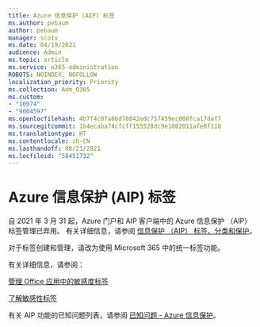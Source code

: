 ```yaml
---
title: Azure 信息保护 (AIP) 标签
ms.author: pebaum
author: pebaum
manager: scotv
ms.date: 04/19/2021
audience: Admin
ms.topic: article
ms.service: o365-administration
ROBOTS: NOINDEX, NOFOLLOW
localization_priority: Priority
ms.collection: Adm_O365
ms.custom:
- "10974"
- "9004597"
ms.openlocfilehash: 4b7f4c0fa86d78842edc757459ec008fca17daf7
ms.sourcegitcommit: 1b4ecaba74cfcff155528dc9e1002011afe0f110
ms.translationtype: HT
ms.contentlocale: zh-CN
ms.lasthandoff: 08/21/2021
ms.locfileid: "58451732"
---
```

# <a name="azure-information-protection-aip-labels"></a>Azure 信息保护 (AIP) 标签

自 2021 年 3 月 31 起，Azure 门户和 AIP 客户端中的 Azure 信息保护 （AIP） 标签管理已弃用。 有关详细信息，请参阅 [信息保护 （AIP） 标签、分类和保护](https://docs.microsoft.com/azure/information-protection/aip-classification-and-protection)。

对于标签创建和管理，请改为使用 Microsoft 365 中的统一标签功能。 

有关详细信息，请参阅：

[管理 Office 应用中的敏感度标签](https://docs.microsoft.com/microsoft-365/compliance/sensitivity-labels-office-apps)

[了解敏感性标签](https://docs.microsoft.com/microsoft-365/compliance/sensitivity-labels)

有关 AIP 功能的已知问题列表，请参阅 [已知问题 - Azure 信息保护](https://docs.microsoft.com/azure/information-protection/known-issues)。